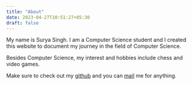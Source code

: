 ```yaml
---
title: "About"
date: 2023-04-27T10:51:27+05:30
draft: false
---
```


My name is Surya Singh. I am a Computer Science student and I created this website to document my journey in the field of Computer Science.

Besides Computer Science, my interest and hobbies include chess and video games.

Make sure to check out my [github](https://github.com/suryapsp) and you can [mail](mailto:suryasingh2522@gmail.com) me for anything.
